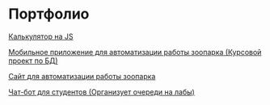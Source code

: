 # Портфолио

[Калькулятор на JS](https://playcode.io/132108)

[Мобильное приложение для автоматизации работы зоопарка (Курсовой проект по БД)](https://github.com/borenkoanastasia/BDCourseProject)

[Сайт для автоматизации работы зоопарка](https://github.com/borenkoanastasia/7sem_Web)

[Чат-бот для студентов (Организует очереди на лабы)](https://github.com/thirteenths/StudIt-Lazurit)
